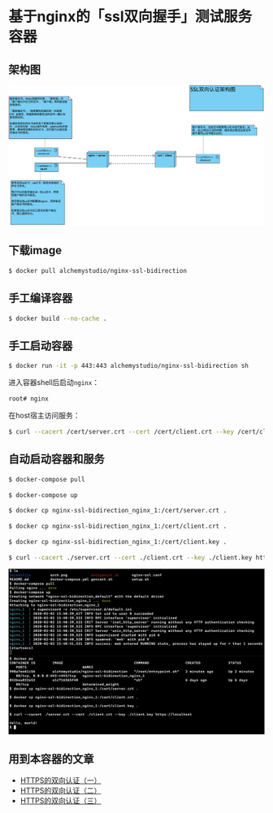 # 基于nginx的「ssl双向握手」测试服务容器

## 架构图

![](https://raw.githubusercontent.com/alchemy-studio/nginx-ssl-bidirection/master/arch.png)

## 下载image

```bash
$ docker pull alchemystudio/nginx-ssl-bidirection
```

## 手工编译容器

```bash
$ docker build --no-cache . 
```

## 手工启动容器

```bash
$ docker run -it -p 443:443 alchemystudio/nginx-ssl-bidirection sh
```

进入容器shell后启动`nginx`：

```bash
root# nginx
```

在host宿主访问服务：

```bash
$ curl --cacert /cert/server.crt --cert /cert/client.crt --key /cert/client.key https://localhost
```

## 自动启动容器和服务

```bash
$ docker-compose pull
```

```bash
$ docker-compose up
```

```bash
$ docker cp nginx-ssl-bidirection_nginx_1:/cert/server.crt .
```

```bash
$ docker cp nginx-ssl-bidirection_nginx_1:/cert/client.crt .
```

```bash
$ docker cp nginx-ssl-bidirection_nginx_1:/cert/client.key .
```

```bash
$ curl --cacert ./server.crt --cert ./client.crt --key ./client.key https://localhost
```

![](https://raw.githubusercontent.com/alchemy-studio/nginx-ssl-bidirection/master/66981580629445_.pic_hd.jpg)

## 用到本容器的文章

* [HTTPS的双向认证（一）](http://weinan.io/2020/02/01/ssl.html)
* [HTTPS的双向认证（二）](http://weinan.io/2020/02/02/ssl.html)
* [HTTPS的双向认证（三）](http://weinan.io/2020/02/04/ssl.html)


